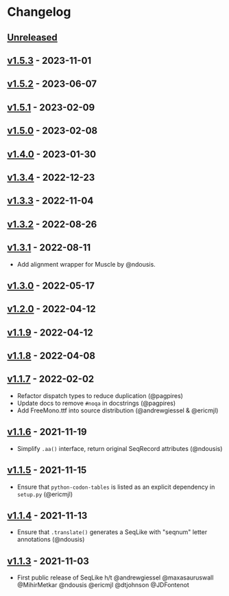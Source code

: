 # Changelog

## [Unreleased]

## [v1.5.3] - 2023-11-01

## [v1.5.2] - 2023-06-07

## [v1.5.1] - 2023-02-09

## [v1.5.0] - 2023-02-08

## [v1.4.0] - 2023-01-30

## [v1.3.4] - 2022-12-23

## [v1.3.3] - 2022-11-04

## [v1.3.2] - 2022-08-26

## [v1.3.1] - 2022-08-11

-   Add alignment wrapper for Muscle by @ndousis.

## [v1.3.0] - 2022-05-17

## [v1.2.0] - 2022-04-12

## [v1.1.9] - 2022-04-12

## [v1.1.8] - 2022-04-08

## [v1.1.7] - 2022-02-02

-   Refactor dispatch types to reduce duplication (@pagpires)
-   Update docs to remove `#noqa` in docstrings (@pagpires)
-   Add FreeMono.ttf into source distribution (@andrewgiessel & @ericmjl)

## [v1.1.6] - 2021-11-19

-   Simplify `.aa()` interface, return original SeqRecord attributes (@ndousis)

## [v1.1.5] - 2021-11-15

-   Ensure that `python-codon-tables` is listed as an explicit dependency in `setup.py` (@ericmjl)

## [v1.1.4] - 2021-11-13

-   Ensure that `.translate()` generates a SeqLike with "seqnum" letter annotations (@ndousis)

## [v1.1.3] - 2021-11-03

-   First public release of SeqLike h/t @andrewgiessel @maxasauruswall @MihirMetkar @ndousis @ericmjl @dtjohnson @JDFontenot

[Unreleased]: https://github.com/modernatx/seqlike/compare/v1.5.3...HEAD

[v1.5.3]: https://github.com/modernatx/seqlike/compare/v1.5.2...v1.5.3

[v1.5.2]: https://github.com/modernatx/seqlike/compare/v1.5.1...v1.5.2

[v1.5.1]: https://github.com/modernatx/seqlike/compare/v1.5.0...v1.5.1

[v1.5.0]: https://github.com/modernatx/seqlike/compare/v1.4.0...v1.5.0

[v1.4.0]: https://github.com/modernatx/seqlike/compare/v1.3.4...v1.4.0

[v1.3.4]: https://github.com/modernatx/seqlike/compare/v1.3.3...v1.3.4

[v1.3.3]: https://github.com/modernatx/seqlike/compare/v1.3.2...v1.3.3

[v1.3.2]: https://github.com/modernatx/seqlike/compare/v1.3.1...v1.3.2

[v1.3.1]: https://github.com/modernatx/seqlike/compare/v1.3.0...v1.3.1

[v1.3.0]: https://github.com/modernatx/seqlike/compare/v1.2.0...v1.3.0

[v1.2.0]: https://github.com/modernatx/seqlike/compare/v1.1.9...v1.2.0

[v1.1.9]: https://github.com/modernatx/seqlike/compare/v1.1.8...v1.1.9

[v1.1.8]: https://github.com/modernatx/seqlike/compare/v1.1.7...v1.1.8

[v1.1.7]: https://github.com/modernatx/seqlike/compare/v1.1.6...v1.1.7

[v1.1.6]: https://github.com/modernatx/seqlike/compare/v1.1.5...v1.1.6

[v1.1.5]: https://github.com/modernatx/seqlike/compare/v1.1.4...v1.1.5

[v1.1.4]: https://github.com/modernatx/seqlike/compare/v1.1.3...v1.1.4

[v1.1.3]: https://github.com/modernatx/seqlike/compare/dcdd15a17d6e3333d0ff904c3cd4e74108b23637...v1.1.3

